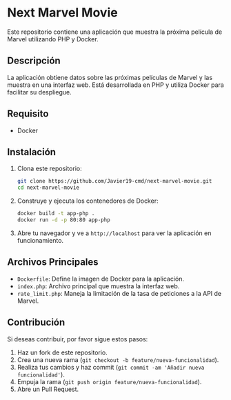 # Next Marvel Movie

Este repositorio contiene una aplicación que muestra la próxima película de Marvel utilizando PHP y Docker.

## Descripción

La aplicación obtiene datos sobre las próximas películas de Marvel y las muestra en una interfaz web. Está desarrollada en PHP y utiliza Docker para facilitar su despliegue.

## Requisito

- Docker

## Instalación

1. Clona este repositorio:
    ```bash
    git clone https://github.com/Javier19-cmd/next-marvel-movie.git
    cd next-marvel-movie
    ```

2. Construye y ejecuta los contenedores de Docker:
    ```bash
    docker build -t app-php .
    docker run -d -p 80:80 app-php
    ```

3. Abre tu navegador y ve a `http://localhost` para ver la aplicación en funcionamiento.

## Archivos Principales

- `Dockerfile`: Define la imagen de Docker para la aplicación.
- `index.php`: Archivo principal que muestra la interfaz web.
- `rate_limit.php`: Maneja la limitación de la tasa de peticiones a la API de Marvel.

## Contribución

Si deseas contribuir, por favor sigue estos pasos:

1. Haz un fork de este repositorio.
2. Crea una nueva rama (`git checkout -b feature/nueva-funcionalidad`).
3. Realiza tus cambios y haz commit (`git commit -am 'Añadir nueva funcionalidad'`).
4. Empuja la rama (`git push origin feature/nueva-funcionalidad`).
5. Abre un Pull Request.